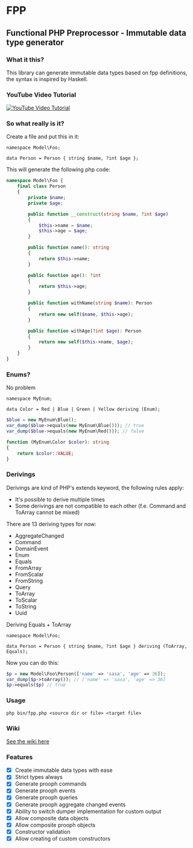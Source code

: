 # FPP

## Functional PHP Preprocessor - Immutable data type generator

### What it this?

This library can generate immutable data types based on fpp definitions, the syntax is inspired by Haskell.

### YouTube Video Tutorial

[![YouTube Video Tutorial](https://i.ytimg.com/vi/MYh1_sydQ5U/hqdefault.jpg?sqp=-oaymwEXCNACELwBSFryq4qpAwkIARUAAIhCGAE=&rs=AOn4CLCtO68XORuK-gEGeTJSXdSHqY3PBQ)](https://youtu.be/MYh1_sydQ5U)

### So what really is it?

Create a file and put this in it:

```console
namespace Model\Foo;

data Person = Person { string $name, ?int $age };
```

This will generate the following php code:

```php
namespace Model\Foo {
    final class Person
    {
        private $name;
        private $age;

        public function __construct(string $name, ?int $age)
        {
            $this->name = $name;
            $this->age = $age;
        }

        public function name(): string
        {
            return $this->name;
        }

        public function age(): ?int
        {
            return $this->age;
        }

        public function withName(string $name): Person
        {
            return new self($name, $this->age);
        }

        public function withAge(?int $age): Person
        {
            return new self($this->name, $age);
        }
    }
}
```

### Enums?

No problem

```console
namespace MyEnum;

data Color = Red | Blue | Green | Yellow deriving (Enum);
```

```php
$blue = new MyEnum\Blue();
var_dump($blue->equals(new MyEnum\Blue())); // true
var_dump($blue->equals(new MyEnum\Red())); // false

function (MyEnum\Color $color): string
{
    return $color::VALUE;
}
```

### Derivings

Derivings are kind of PHP's extends keyword, the following rules apply:

- It's possible to derive multiple times
- Some derivings are not compatible to each other (f.e. Command and ToArray cannot be mixed)

There are 13 deriving types for now:

- AggregateChanged
- Command
- DomainEvent
- Enum
- Equals
- FromArray
- FromScalar
- FromString
- Query
- ToArray
- ToScalar
- ToString
- Uuid

Deriving Equals + ToArray

```console
namespace Model\Foo;

data Person = Person { string $name, ?int $age } deriving (ToArray, Equals);
```

Now you can do this:

```php
$p = new Model\Foo\Person(['name' => 'sasa', 'age' => 36]);
var_dump($p->toArray()); // ['name' => 'sasa', 'age' => 36]
$p->equals($p) // true
```

### Usage

`php bin/fpp.php <source dir or file> <target file>`

### Wiki

[See the wiki here](https://github.com/prolic/fpp/wiki)

### Features

- [x] Create immutable data types with ease
- [x] Strict types always
- [x] Generate prooph commands
- [x] Generate prooph events
- [x] Generate prooph queries
- [x] Generate prooph aggregate changed events
- [x] Ability to switch dumper implementation for custom output
- [x] Allow composite data objects
- [x] Allow composite prooph objects
- [x] Constructor validation
- [x] Allow creating of custom constructors
